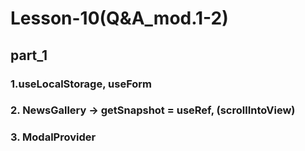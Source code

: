 # Lesson-10(Q&A_mod.1-2)

## part_1
### 1.useLocalStorage, useForm
### 2. NewsGallery -> getSnapshot = useRef, (scrollIntoView)
### 3. ModalProvider